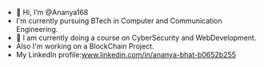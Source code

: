- 👋 Hi, I’m @Ananya168
- I'm currently pursuing BTech in Computer and Communication Engineering.
- 👀 I am currently doing a  course on CyberSecurity and WebDevelopment.
- Also I'm working on a BlockChain Project.
- My LinkedIn profile:www.linkedin.com/in/ananya-bhat-b0652b255
<!---
Ananya168/Ananya168 is a ✨ special ✨ repository because its `README.md` (this file) appears on your GitHub profile.
You can click the Preview link to take a look at your changes.
--->
